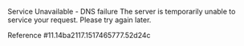 Service Unavailable - DNS failure The server is temporarily unable to service your request. Please try again later.

Reference #11.14ba2117.1517465777.52d24c